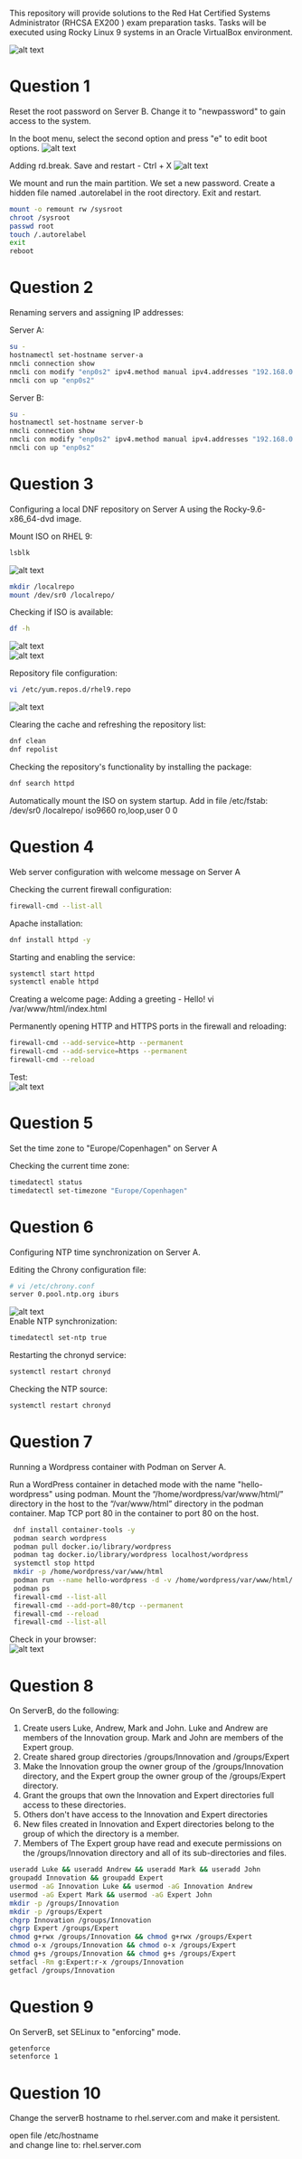 This repository will provide solutions to the Red Hat Certified Systems Administrator (RHCSA EX200 ) exam preparation tasks. Tasks will be executed using Rocky Linux 9 systems in an Oracle VirtualBox environment.

![alt text](./assets/diagram1.png)  

# Question 1

Reset the root password on Server B. Change it to "newpassword" to gain access to the system.  

In the boot menu, select the second option and press "e" to edit boot options.
![alt text](./assets/1.01.png)  

Adding rd.break. Save and restart - Ctrl + X
![alt text](./assets/1.02.png) 

We mount and run the main partition. We set a new password. Create a hidden file named .autorelabel in the root directory. Exit and restart.  

```bash
mount -o remount rw /sysroot
chroot /sysroot
passwd root
touch /.autorelabel
exit
reboot
```


# Question 2 

Renaming servers and assigning IP addresses:

Server A:
```bash
su -
hostnamectl set-hostname server-a
nmcli connection show
nmcli con modify "enp0s2" ipv4.method manual ipv4.addresses "192.168.0.50/24" ipv4.gateway 192.168.0.1 ipv4.dns 8.8.8.8
nmcli con up "enp0s2"
```
Server B:
```bash
su -
hostnamectl set-hostname server-b
nmcli connection show
nmcli con modify "enp0s2" ipv4.method manual ipv4.addresses "192.168.0.51/24" ipv4.gateway 192.168.0.1 ipv4.dns 8.8.8.8
nmcli con up "enp0s2"
```

# Question 3 
Configuring a local DNF repository on Server A using the Rocky-9.6-x86_64-dvd image.

Mount ISO on RHEL 9:
```bash
lsblk
```
![alt text](./assets/1.1.png)  

```bash
mkdir /localrepo
mount /dev/sr0 /localrepo/
```
Checking if ISO is available:
```bash
df -h
```
![alt text](./assets/1.2.png)  
![alt text](./assets/1.3.png)  

Repository file configuration:  
```bash
vi /etc/yum.repos.d/rhel9.repo 
```
![alt text](./assets/1.4.png)  

Clearing the cache and refreshing the repository list:
```bash
dnf clean
dnf repolist
```
Checking the repository's functionality by installing the package:
```bash
dnf search httpd
```
Automatically mount the ISO on system startup. Add in file /etc/fstab:  
/dev/sr0 /localrepo/ iso9660 ro,loop,user 0 0 

# Question 4 
Web server configuration with welcome message on Server A

Checking the current firewall configuration:

```bash
firewall-cmd --list-all
```

Apache installation:
```bash
dnf install httpd -y
```

Starting and enabling the service:
```bash
systemctl start httpd
systemctl enable httpd
```

Creating a welcome page:
Adding a greeting - Hello!
vi /var/www/html/index.html


Permanently opening HTTP and HTTPS ports in the firewall and reloading:
```bash
firewall-cmd --add-service=http --permanent
firewall-cmd --add-service=https --permanent
firewall-cmd --reload
```
Test:  
![alt text](./assets/2.1.png)  

# Question 5 
Set the time zone to "Europe/Copenhagen" on Server A

Checking the current time zone:
```bash
timedatectl status
timedatectl set-timezone "Europe/Copenhagen"
```
# Question 6 
Configuring NTP time synchronization on Server A.

Editing the Chrony configuration file:
```bash
# vi /etc/chrony.conf
server 0.pool.ntp.org iburs
```
![alt text](./assets/5.1.png)  
Enable NTP synchronization:
```bash
timedatectl set-ntp true
```
Restarting the chronyd service:
```bash
systemctl restart chronyd
```
Checking the NTP source:
```bash
systemctl restart chronyd
```

# Question 7 
Running a Wordpress container with Podman on Server A.

 Run a WordPress container in detached mode with the name "hello-wordpress" using podman. Mount the
 “/home/wordpress/var/www/html/” directory in the host to the “/var/www/html” directory in the podman container. Map TCP port 80 in the container to port 80 on the host.  

```bash
 dnf install container-tools -y
 podman search wordpress
 podman pull docker.io/library/wordpress
 podman tag docker.io/library/wordpress localhost/wordpress
 systemctl stop httpd 
 mkdir -p /home/wordpress/var/www/html
 podman run --name hello-wordpress -d -v /home/wordpress/var/www/html/:/var/www/html:Z -p 80:80 localhost/wordpress
 podman ps
 firewall-cmd --list-all
 firewall-cmd --add-port=80/tcp --permanent
 firewall-cmd --reload
 firewall-cmd --list-all
```

Check in your browser:  
![alt text](./assets/6.1.png)  


# Question 8 

On ServerB, do the following:
1. Create users Luke, Andrew, Mark and John.
    Luke and Andrew are members of the Innovation group.
    Mark and John are members of the Expert group.
2. Create shared group directories /groups/Innovation and /groups/Expert
3. Make the Innovation group the owner group of the /groups/Innovation directory, and the Expert group the owner group of the /groups/Expert directory.
4. Grant the groups that own the Innovation and Expert directories full access to these directories.
5. Others don't have access to the Innovation and Expert directories
6. New files created in Innovation and Expert directories belong to the group of which the directory is a member.
7. Members of The Expert group have read and execute permissions on the /groups/Innovation directory and all of its sub-directories and files.

```bash
useradd Luke && useradd Andrew && useradd Mark && useradd John
groupadd Innovation && groupadd Expert
usermod -aG Innovation Luke && usermod -aG Innovation Andrew
usermod -aG Expert Mark && usermod -aG Expert John
mkdir -p /groups/Innovation
mkdir -p /groups/Expert
chgrp Innovation /groups/Innovation
chgrp Expert /groups/Expert
chmod g+rwx /groups/Innovation && chmod g+rwx /groups/Expert
chmod o-x /groups/Innovation && chmod o-x /groups/Expert
chmod g+s /groups/Innovation && chmod g+s /groups/Expert
setfacl -Rm g:Expert:r-x /groups/Innovation
getfacl /groups/Innovation
```

# Question 9

On ServerB, set SELinux to "enforcing" mode.
```bash
getenforce
setenforce 1
```

# Question 10

Change the serverB hostname to rhel.server.com and make it persistent.

open file /etc/hostname  
and change line to: rhel.server.com